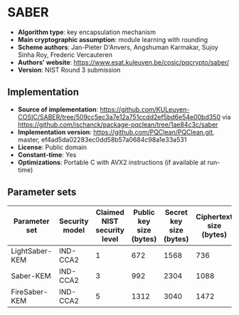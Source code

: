 # SABER

- **Algorithm type**: key encapsulation mechanism
- **Main cryptographic assumption**: module learning with rounding
- **Scheme authors**: Jan-Pieter D'Anvers, Angshuman Karmakar, Sujoy Sinha Roy, Frederic Vercauteren
- **Authors' website**: https://www.esat.kuleuven.be/cosic/pqcrypto/saber/
- **Version**: NIST Round 3 submission

## Implementation

- **Source of implementation**: https://github.com/KULeuven-COSIC/SABER/tree/509cc5ec3a7e12a751ccdd2ef5bd6e54e00bd350 via https://github.com/jschanck/package-pqclean/tree/1ae84c3c/saber
- **Implementation version**: https://github.com/PQClean/PQClean.git, master, ef4ad5da02283ec0dd58b57a0684c98a1e33a531
- **License**: Public domain
- **Constant-time**: Yes
- **Optimizations**: Portable C with AVX2 instructions (if available at run-time)

## Parameter sets

| Parameter set  | Security model | Claimed NIST security level | Public key size (bytes) | Secret key size (bytes) | Ciphertext size (bytes) | Shared secret size (bytes) |
| -------------- | -------------- | --------------------------- | ----------------------- | ----------------------- | ----------------------- | -------------------------- |
| LightSaber-KEM | IND-CCA2       | 1                           | 672                     | 1568                    | 736                     | 32                         |
| Saber-KEM      | IND-CCA2       | 3                           | 992                     | 2304                    | 1088                    | 32                         |
| FireSaber-KEM  | IND-CCA2       | 5                           | 1312                    | 3040                    | 1472                    | 32                         |
